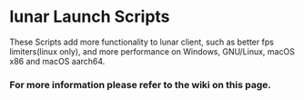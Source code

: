 
# lunar Launch Scripts

These Scripts add more functionality to lunar client, such as better fps limiters(linux only), and more performance on Windows, GNU/Linux, macOS x86 and macOS aarch64.

### For more information please refer to the wiki on this page.
